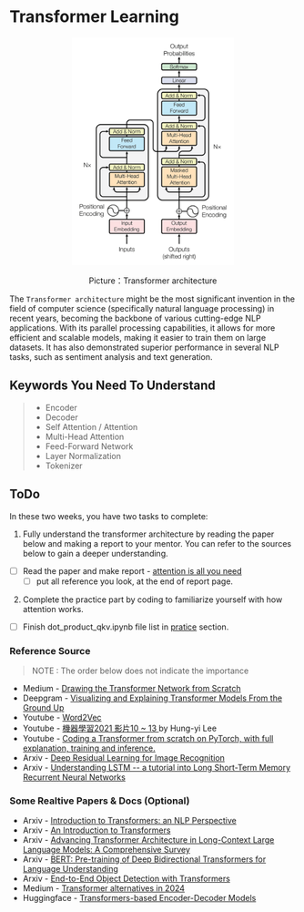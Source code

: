 # Transformer Learning

<p align="center">
<img height="400" src="./image.png" >  
</p>
<p align="center">
Picture：Transformer architecture
</p>

The `Transformer architecture` might be the most significant invention in the field of computer science (specifically natural language processing) in recent years, becoming the backbone of various cutting-edge NLP applications. With its parallel processing capabilities, it allows for more efficient and scalable models, making it easier to train them on large datasets. It has also demonstrated superior performance in several NLP tasks, such as sentiment analysis and text generation.
## Keywords You Need To Understand
> - Encoder
> - Decoder
> - Self Attention / Attention
> - Multi-Head Attention
> - Feed-Forward Network
> - Layer Normalization
> - Tokenizer

## ToDo
In these two weeks, you have two tasks to complete:
1. Fully understand the transformer architecture by reading the paper below and making a report to your mentor. You can refer to the sources below to gain a deeper understanding.
- [ ] Read the paper and make report - [attention is all you need](https://arxiv.org/abs/1706.03762)
  - [ ] put all reference you look, at the end of report page.
2. Complete the practice part by coding to familiarize yourself with how attention works.
- [ ] Finish dot_product_qkv.ipynb file list in [pratice](./Practice/README.md) section.

### Reference Source
> NOTE : The order below does not indicate the importance   

- Medium - [Drawing the Transformer Network from Scratch](https://towardsdatascience.com/drawing-the-transformer-network-from-scratch-part-1-9269ed9a2c5e)  
- Deepgram - [Visualizing and Explaining Transformer Models From the Ground Up](https://deepgram.com/learn/visualizing-and-explaining-transformer-models-from-the-ground-up)
- Youtube - [Word2Vec](https://www.youtube.com/watch?v=j9YNHnCRkig)
- Youtube - [機器學習2021 影片10 ~ 13 ](https://youtube.com/playlist?list=PLJV_el3uVTsMhtt7_Y6sgTHGHp1Vb2P2J&si=Wa9VQkEq22ttKPyJ)by Hung-yi Lee
- Youtube - [Coding a Transformer from scratch on PyTorch, with full explanation, training and inference.](https://www.youtube.com/watch?v=ISNdQcPhsts&t=9595s)
- Arxiv - [Deep Residual Learning for Image Recognition](https://arxiv.org/abs/1512.03385)
- Arxiv - [Understanding LSTM -- a tutorial into Long Short-Term Memory Recurrent Neural Networks](https://arxiv.org/abs/1909.09586)

### Some Realtive Papers & Docs (Optional)
- Arxiv - [Introduction to Transformers: an NLP Perspective](https://arxiv.org/abs/2311.17633)
- Arxiv - [An Introduction to Transformers](https://arxiv.org/abs/2304.10557)
- Arxiv - [Advancing Transformer Architecture in Long-Context Large Language Models: A Comprehensive Survey](https://arxiv.org/abs/2311.12351)
- Arxiv - [BERT: Pre-training of Deep Bidirectional Transformers for Language Understanding](https://arxiv.org/abs/1810.04805)
- Arxiv - [End-to-End Object Detection with Transformers](https://arxiv.org/abs/2005.12872)
- Medium - [Transformer alternatives in 2024](https://medium.com/nebius/transformer-alternatives-in-2024-06cd3d91d42b)  
- Huggingface - [Transformers-based Encoder-Decoder Models](https://huggingface.co/blog/encoder-decoder)